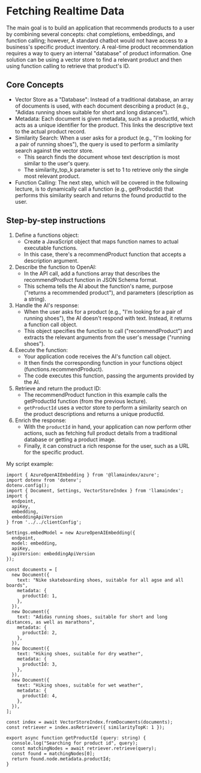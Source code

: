 # Fetching Realtime Data

The main goal is to build an application that recommends products to a user by combining several concepts: chat completions, embeddings, and function calling; however,
A standard chatbot would not have access to a business's specific product inventory. A real-time product recommendation requires a way to query an internal "database" of product information.
One solution can be using a vector store to find a relevant product and then using function calling to retrieve that product's ID.

## Core Concepts
- Vector Store as a "Database": Instead of a traditional database, an array of documents is used, with each document describing a product (e.g., "Adidas running shoes suitable for short and long distances").
- Metadata: Each document is given metadata, such as a productId, which acts as a unique identifier for the product. This links the descriptive text to the actual product record.
- Similarity Search: When a user asks for a product (e.g., "I'm looking for a pair of running shoes"), the query is used to perform a similarity search against the vector store.
  - This search finds the document whose text description is most similar to the user's query.
  - The similarity_top_k parameter is set to 1 to retrieve only the single most relevant product.
- Function Calling: The next step, which will be covered in the following lecture, is to dynamically call a function (e.g., getProductId) that performs this similarity search and returns the found productId to the user.

## Step-by-step instructions
1. Define a functions object:
   - Create a JavaScript object that maps function names to actual executable functions.
   - In this case, there's a recommendProduct function that accepts a description argument.
2. Describe the function to OpenAI:
   - In the API call, add a functions array that describes the recommendProduct function in JSON Schema format.
   - This schema tells the AI about the function's name, purpose ("returns a recommended product"), and parameters (description as a string).
3. Handle the AI's response:
   - When the user asks for a product (e.g., "I'm looking for a pair of running shoes"), the AI doesn't respond with text. Instead, it returns a function call object.
   - This object specifies the function to call ("recommendProduct") and extracts the relevant arguments from the user's message ("running shoes").
4. Execute the function:
   - Your application code receives the AI's function call object.
   - It then finds the corresponding function in your functions object (functions.recommendProduct).
   - The code executes this function, passing the arguments provided by the AI.
5. Retrieve and return the product ID:
   - The recommendProduct function in this example calls the getProductId function (from the previous lecture).
   - `getProductId` uses a vector store to perform a similarity search on the product descriptions and returns a unique productId.
6. Enrich the response:
   - With the `productId` in hand, your application can now perform other actions, such as fetching full product details from a traditional database or getting a product image.
   - Finally, it can construct a rich response for the user, such as a URL for the specific product.

My script example:
```
import { AzureOpenAIEmbedding } from '@llamaindex/azure';
import dotenv from 'dotenv';
dotenv.config();
import { Document, Settings, VectorStoreIndex } from 'llamaindex';
import {
  endpoint,
  apiKey,
  embedding,
  embeddingApiVersion
} from '../../clientConfig';

Settings.embedModel = new AzureOpenAIEmbedding({
  endpoint,
  model: embedding,
  apiKey,
  apiVersion: embeddingApiVersion
});

const documents = [
  new Document({
    text: "Nike skateboarding shoes, suitable for all agse and all boards",
    metadata: {
      productId: 1,
    },
  }),
  new Document({
    text: "Adidas running shoes, suitable for short and long distances, as well as marathons",
    metadata: {
      productId: 2,
    },
  }),
  new Document({
    text: "Hiking shoes, suitable for dry weather",
    metadata: {
      productId: 3,
    },
  }),
  new Document({
    text: "Hiking shoes, suitable for wet weather",
    metadata: {
      productId: 4,
    },
  }),
];

const index = await VectorStoreIndex.fromDocuments(documents);
const retriever = index.asRetriever({ similarityTopK: 1 });

export async function getProductId (query: string) {
  console.log("Searching for product id", query);
  const matchingNodes = await retriever.retrieve(query);
  const found = matchingNodes[0];
  return found.node.metadata.productId;
}
```
